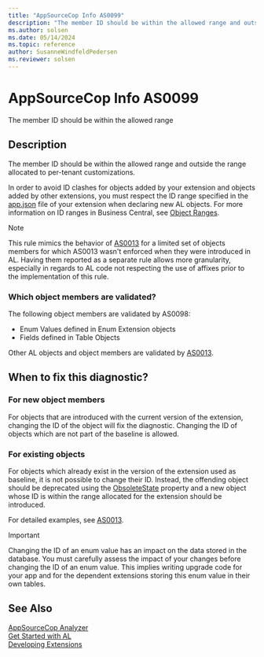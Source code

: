```yaml
---
title: "AppSourceCop Info AS0099"
description: "The member ID should be within the allowed range and outside the range allocated to per-tenant customizations."
ms.author: solsen
ms.date: 05/14/2024
ms.topic: reference
author: SusanneWindfeldPedersen
ms.reviewer: solsen
---
```

[//]: # (START>DO_NOT_EDIT)
[//]: # (IMPORTANT:Do not edit any of the content between here and the END>DO_NOT_EDIT.)
[//]: # (Any modifications should be made in the .xml files in the ModernDev repo.)
# AppSourceCop Info AS0099
The member ID should be within the allowed range

## Description
The member ID should be within the allowed range and outside the range allocated to per-tenant customizations.

[//]: # (IMPORTANT: END>DO_NOT_EDIT)

In order to avoid ID clashes for objects added by your extension and objects added by other extensions, you must respect the ID range specified in the [app.json](../devenv-json-files.md) file of your extension when declaring new AL objects. For more information on ID ranges in Business Central, see [Object Ranges](../devenv-object-ranges.md).

> [!NOTE]  
> This rule mimics the behavior of [AS0013](appsourcecop-as0013.md) for a limited set of objects members for which AS0013 wasn't enforced when they were introduced in AL. Having them reported as a separate rule allows more granularity, especially in regards to AL code not respecting the use of affixes prior to the implementation of this rule.

### Which object members are validated?

The following object members are validated by AS0098:

- Enum Values defined in Enum Extension objects
- Fields defined in Table Objects

Other AL objects and object members are validated by [AS0013](appsourcecop-as0013.md).

## When to fix this diagnostic?

### For new object members

For objects that are introduced with the current version of the extension, changing the ID of the object will fix the diagnostic.
Changing the ID of objects which are not part of the baseline is allowed.

### For existing objects

For objects which already exist in the version of the extension used as baseline, it is not possible to change their ID. Instead, the offending object should be deprecated using the [ObsoleteState](../properties/devenv-obsoletestate-property.md) property and a new object whose ID is within the range allocated for the extension should be introduced.

For detailed examples, see [AS0013](appsourcecop-as0013.md).

> [!IMPORTANT]  
> Changing the ID of an enum value has an impact on the data stored in the database. You must carefully assess the impact of your changes before changing the ID of an enum value. This implies writing upgrade code for your app and for the dependent extensions storing this enum value in their own tables.

## See Also  
[AppSourceCop Analyzer](appsourcecop.md)  
[Get Started with AL](../devenv-get-started.md)  
[Developing Extensions](../devenv-dev-overview.md)  
